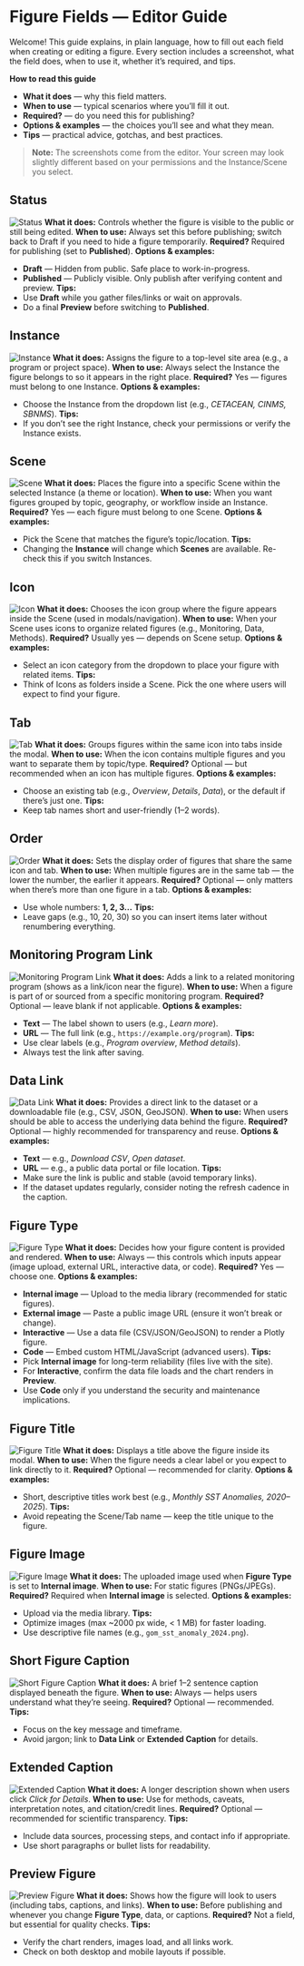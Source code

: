 # Figure Fields — Editor Guide

Welcome! This guide explains, in plain language, how to fill out each field when creating or editing a figure.
Every section includes a screenshot, what the field does, when to use it, whether it’s required, and tips.

**How to read this guide**
- **What it does** — why this field matters.
- **When to use** — typical scenarios where you’ll fill it out.
- **Required?** — do you need this for publishing?
- **Options & examples** — the choices you’ll see and what they mean.
- **Tips** — practical advice, gotchas, and best practices.

> **Note:** The screenshots come from the editor. Your screen may look slightly different based on your permissions and the Instance/Scene you select.

## Status
![Status](figure_fields_images/status.png)
**What it does:** Controls whether the figure is visible to the public or still being edited.
**When to use:** Always set this before publishing; switch back to Draft if you need to hide a figure temporarily.
**Required?** Required for publishing (set to **Published**).
**Options & examples:**
- **Draft** — Hidden from public. Safe place to work-in-progress.
- **Published** — Publicly visible. Only publish after verifying content and preview.
**Tips:**
- Use **Draft** while you gather files/links or wait on approvals.
- Do a final **Preview** before switching to **Published**.

## Instance
![Instance](figure_fields_images/instance.png)
**What it does:** Assigns the figure to a top-level site area (e.g., a program or project space).
**When to use:** Always select the Instance the figure belongs to so it appears in the right place.
**Required?** Yes — figures must belong to one Instance.
**Options & examples:**
- Choose the Instance from the dropdown list (e.g., *CETACEAN, CINMS, SBNMS*).
**Tips:**
- If you don’t see the right Instance, check your permissions or verify the Instance exists.

## Scene
![Scene](figure_fields_images/scene.png)
**What it does:** Places the figure into a specific Scene within the selected Instance (a theme or location).
**When to use:** When you want figures grouped by topic, geography, or workflow inside an Instance.
**Required?** Yes — each figure must belong to one Scene.
**Options & examples:**
- Pick the Scene that matches the figure’s topic/location.
**Tips:**
- Changing the **Instance** will change which **Scenes** are available. Re-check this if you switch Instances.

## Icon
![Icon](figure_fields_images/icon.png)
**What it does:** Chooses the icon group where the figure appears inside the Scene (used in modals/navigation).
**When to use:** When your Scene uses icons to organize related figures (e.g., Monitoring, Data, Methods).
**Required?** Usually yes — depends on Scene setup.
**Options & examples:**
- Select an icon category from the dropdown to place your figure with related items.
**Tips:**
- Think of Icons as folders inside a Scene. Pick the one where users will expect to find your figure.

## Tab
![Tab](figure_fields_images/tab.png)
**What it does:** Groups figures within the same icon into tabs inside the modal.
**When to use:** When the icon contains multiple figures and you want to separate them by topic/type.
**Required?** Optional — but recommended when an icon has multiple figures.
**Options & examples:**
- Choose an existing tab (e.g., *Overview*, *Details*, *Data*), or the default if there’s just one.
**Tips:**
- Keep tab names short and user-friendly (1–2 words).

## Order
![Order](figure_fields_images/order.png)
**What it does:** Sets the display order of figures that share the same icon and tab.
**When to use:** When multiple figures are in the same tab — the lower the number, the earlier it appears.
**Required?** Optional — only matters when there’s more than one figure in a tab.
**Options & examples:**
- Use whole numbers: **1, 2, 3…**
**Tips:**
- Leave gaps (e.g., 10, 20, 30) so you can insert items later without renumbering everything.

## Monitoring Program Link
![Monitoring Program Link](figure_fields_images/monitoring_program_link.png)
**What it does:** Adds a link to a related monitoring program (shows as a link/icon near the figure).
**When to use:** When a figure is part of or sourced from a specific monitoring program.
**Required?** Optional — leave blank if not applicable.
**Options & examples:**
- **Text** — The label shown to users (e.g., *Learn more*).
- **URL** — The full link (e.g., `https://example.org/program`).
**Tips:**
- Use clear labels (e.g., *Program overview*, *Method details*).
- Always test the link after saving.

## Data Link
![Data Link](figure_fields_images/data_link.png)
**What it does:** Provides a direct link to the dataset or a downloadable file (e.g., CSV, JSON, GeoJSON).
**When to use:** When users should be able to access the underlying data behind the figure.
**Required?** Optional — highly recommended for transparency and reuse.
**Options & examples:**
- **Text** — e.g., *Download CSV*, *Open dataset*.
- **URL** — e.g., a public data portal or file location.
**Tips:**
- Make sure the link is public and stable (avoid temporary links).
- If the dataset updates regularly, consider noting the refresh cadence in the caption.

## Figure Type
![Figure Type](figure_fields_images/figure_type.png)
**What it does:** Decides how your figure content is provided and rendered.
**When to use:** Always — this controls which inputs appear (image upload, external URL, interactive data, or code).
**Required?** Yes — choose one.
**Options & examples:**
- **Internal image** — Upload to the media library (recommended for static figures).
- **External image** — Paste a public image URL (ensure it won’t break or change).
- **Interactive** — Use a data file (CSV/JSON/GeoJSON) to render a Plotly figure.
- **Code** — Embed custom HTML/JavaScript (advanced users).
**Tips:**
- Pick **Internal image** for long-term reliability (files live with the site).
- For **Interactive**, confirm the data file loads and the chart renders in **Preview**.
- Use **Code** only if you understand the security and maintenance implications.

## Figure Title
![Figure Title](figure_fields_images/figure_title.png)
**What it does:** Displays a title above the figure inside its modal.
**When to use:** When the figure needs a clear label or you expect to link directly to it.
**Required?** Optional — recommended for clarity.
**Options & examples:**
- Short, descriptive titles work best (e.g., *Monthly SST Anomalies, 2020–2025*).
**Tips:**
- Avoid repeating the Scene/Tab name — keep the title unique to the figure.

## Figure Image
![Figure Image](figure_fields_images/figure_image.png)
**What it does:** The uploaded image used when **Figure Type** is set to **Internal image**.
**When to use:** For static figures (PNGs/JPEGs).
**Required?** Required when **Internal image** is selected.
**Options & examples:**
- Upload via the media library.
**Tips:**
- Optimize images (max ~2000 px wide, < 1 MB) for faster loading.
- Use descriptive file names (e.g., `gom_sst_anomaly_2024.png`).

## Short Figure Caption
![Short Figure Caption](figure_fields_images/short_caption.png)
**What it does:** A brief 1–2 sentence caption displayed beneath the figure.
**When to use:** Always — helps users understand what they’re seeing.
**Required?** Optional — recommended.
**Tips:**
- Focus on the key message and timeframe.
- Avoid jargon; link to **Data Link** or **Extended Caption** for details.

## Extended Caption
![Extended Caption](figure_fields_images/extended_caption.png)
**What it does:** A longer description shown when users click *Click for Details*.
**When to use:** Use for methods, caveats, interpretation notes, and citation/credit lines.
**Required?** Optional — recommended for scientific transparency.
**Tips:**
- Include data sources, processing steps, and contact info if appropriate.
- Use short paragraphs or bullet lists for readability.

## Preview Figure
![Preview Figure](figure_fields_images/preview_figure.png)
**What it does:** Shows how the figure will look to users (including tabs, captions, and links).
**When to use:** Before publishing and whenever you change **Figure Type**, data, or captions.
**Required?** Not a field, but essential for quality checks.
**Tips:**
- Verify the chart renders, images load, and all links work.
- Check on both desktop and mobile layouts if possible.
